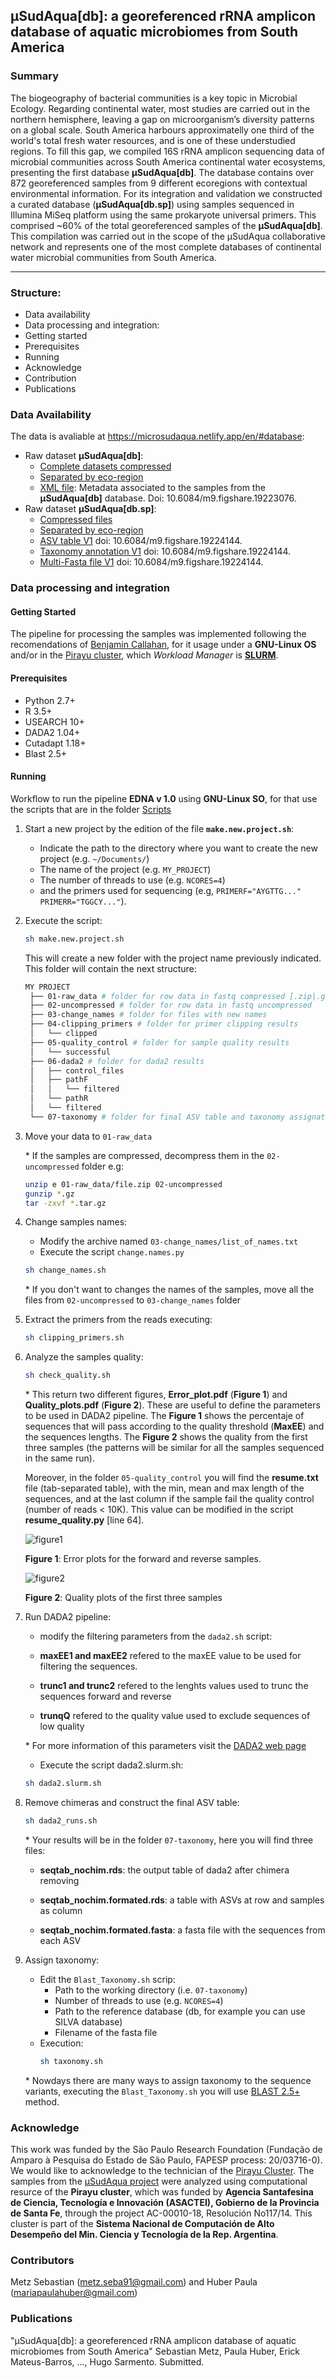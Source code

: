 ## µSudAqua[db]: a georeferenced rRNA amplicon database of aquatic microbiomes from South America 

### Summary
 The biogeography of bacterial communities is a key topic in Microbial Ecology. Regarding continental water, most studies are carried out in the northern hemisphere, leaving a gap on microorganism’s diversity patterns on a global scale. South America harbours approximatelly one third of the world's total fresh water resources, and is one of these understudied regions. To fill this gap, we compiled 16S rRNA amplicon sequencing data of microbial communities across South America continental water ecosystems, presenting the first database **µSudAqua[db]**. The database contains over 872 georeferenced samples from 9 different ecoregions with contextual environmental information. For its integration and validation we constructed a curated database (**µSudAqua[db.sp]**) using samples sequenced in Illumina MiSeq platform using the same prokaryote universal primers. This comprised ~60% of the total georeferenced samples of the **µSudAqua[db]**. This compilation was carried out in the scope of the µSudAqua collaborative network and represents one of the most complete databases of continental water microbial communities from South America.

***

### Structure:
 * Data availability
 * Data processing and integration:
 * Getting started
 * Prerequisites
 * Running
 * Acknowledge
 * Contribution
 * Publications

### Data Availability
 The data is avaliable at https://microsudaqua.netlify.app/en/#database:
 * Raw dataset **µSudAqua[db]**:
   * [Complete datasets compressed](suddb)
   * [Separated by eco-region](ecor)
   * [XML file](xml): Metadata associated to the samples from the **µSudAqua[db]** database. Doi: 10.6084/m9.figshare.19223076.
 * Raw dataset **µSudAqua[db.sp]**: 
   * [Compressed files](suddb2)
   * [Separated by eco-region](ecor2)
   * [ASV table V1](asvt) doi: 10.6084/m9.figshare.19224144.
   * [Taxonomy annotation V1](tax) doi: 10.6084/m9.figshare.19224144.
   * [Multi-Fasta file V1](fasta) doi: 10.6084/m9.figshare.19224144.
 

### Data processing and integration

 #### Getting Started
  The pipeline for processing the samples was implemented following the recomendations of [Benjamin Callahan](https://benjjneb.github.io/dada2/), for it usage under a **GNU-Linux OS** and/or in the [Pirayu cluster][Pirayu], which _Workload Manager_ is [**SLURM**](https://slurm.schedmd.com/).

 #### Prerequisites
  * Python 2.7+
  * R 3.5+
  * USEARCH 10+ 
  * DADA2 1.04+
  * Cutadapt 1.18+
  * Blast 2.5+

 #### Running

  Workflow to run the pipeline **EDNA v 1.0** using **GNU-Linux SO**, for that use the scripts that are in the folder [Scripts](scripts)
  1. Start a new project by the edition of the file **`make.new.project.sh`**:
     - Indicate the path to the directory where you want to create the new project (e.g. `~/Documents/`)
     - The name of the project (e.g. `MY_PROJECT`) 
     - The number of threads to use (e.g. `NCORES=4`)
     - and the primers used for sequencing (e.g, `PRIMERF="AYGTTG..." PRIMERR="TGGCY..."`).

  2. Execute the script:
     ```sh
     sh make.new.project.sh 
     ``` 

     This will create a new folder with the project name previously indicated. This folder will contain the next structure:
 
     ```sh
     MY PROJECT
      ├── 01-raw_data # folder for row data in fastq compressed [.zip|.gz|.tar.gz|etc]
      ├── 02-uncompressed # folder for row data in fastq uncompressed
      ├── 03-change_names # folder for files with new names
      ├── 04-clipping_primers # folder for primer clipping results
      │   └── clipped
      ├── 05-quality_control # folder for sample quality results
      │   └── successful
      ├── 06-dada2 # folder for dada2 results
      │   ├── control_files
      │   ├── pathF
      │   │   └── filtered
      │   └── pathR
      │   └── filtered
      └── 07-taxonomy # folder for final ASV table and taxonomy assignation
     ``` 
  3. Move your data to `01-raw_data`
     
     \* If the samples are compressed, decompress them in the `02-uncompressed` folder e.g:

     ```sh
     unzip e 01-raw_data/file.zip 02-uncompressed
     gunzip *.gz
     tar -zxvf *.tar.gz 
     ```
  4. Change samples names:
     * Modify the archive named `03-change_names/list_of_names.txt`
     * Execute the script `change.names.py`
     ```sh 
     sh change_names.sh
     ```
     \* If you don't want to changes the names of the samples, move all the files from `02-uncompressed` to `03-change_names` folder

  5. Extract the primers from the reads executing:

     ```sh
     sh clipping_primers.sh
     ```
  6. Analyze the samples quality:

     ```sh
     sh check_quality.sh
     ```

     \* This return two different figures, **Error_plot.pdf** (**Figure 1**) and **Quality_plots.pdf** (**Figure 2**). These are useful to define the parameters to be used in DADA2 pipeline. The **Figure 1** shows the percentaje of sequences that will pass according to the quality threshold (**MaxEE**) and the sequences lengths. The **Figure 2** shows the quality from the first three samples (the patterns will be similar for all the samples sequenced in the same run). 

     Moreover, in the folder `05-quality_control` you will find the **resume.txt** file (tab-separated table), with the min, mean and max length of the sequences, and at the last column if the sample fail the quality control (number of reads < 10K). This value can be modified in the script **resume_quality.py** [line 64].

     ![figure1](plots/ERRORS_PLOTS.png "Errors plot")

     **Figure 1**: Error plots for the forward and reverse samples.
    
     ![figure2](plots/quality_plot.png "Fastqc plot of the samples")
    
     **Figure 2**: Quality plots of the first three samples

  7. Run DADA2 pipeline: 
     - modify the filtering parameters from the `dada2.sh` script:

     * **maxEE1 and maxEE2** refered to the maxEE value to be used for filtering the sequences.
     
     * **trunc1 and trunc2** refered to the lenghts values used to trunc the sequences forward and reverse
     
     * **trunqQ** refered to the quality value used to exclude sequences of low quality

     \* For more information of this parameters visit the [DADA2 web page](https://benjjneb.github.io/dada2/index.html)
 
     - Execute the script dada2.slurm.sh:
 
     ```sh
     sh dada2.slurm.sh
     ```
  8. Remove chimeras and construct the final ASV table:
     ```sh
     sh dada2_runs.sh
     ```
    
     \* Your results will be in the folder `07-taxonomy`, here you will find three files:
     
     * **seqtab_nochim.rds**: the output table of dada2 after chimera removing
     
     * **seqtab_nochim.formated.rds**: a table with ASVs at row and samples as column
     
     * **seqtab_nochim.formated.fasta**: a fasta file with the sequences from each ASV
  
  9. Assign taxonomy:
    
     - Edit the `Blast_Taxonomy.sh` scrip:
       - Path to the working directory (i.e. `07-taxonomy`)
       - Number of threads to use (e.g. `NCORES=4`)
       - Path to the reference database (db, for example you can use SILVA database) 
       - Filename of the fasta file
     - Execution:
       ```sh
       sh taxonomy.sh
       ```

     \* Nowdays there are many ways to assign taxonomy to the sequence variants, executing the `Blast_Taxonomy.sh` you will use [BLAST 2.5+](blast) method.

### Acknowledge

This work was funded by the São Paulo Research Foundation (Fundação de Amparo à Pesquisa do Estado de São Paulo, FAPESP process: 20/03716-0). We would like to acknowledge to the technician of the [Pirayu Cluster][Pirayu]. The samples from the [&micro;SudAqua project][microsudaqua] were analyzed using computational resurce of the **Pirayu cluster**, which was funded by **Agencia Santafesina de Ciencia, Tecnología e Innovación (ASACTEI), Gobierno de la Provincia de Santa Fe**, through the project AC-00010-18, Resolución No117/14. This cluster is part of the **Sistema Nacional de Computación de Alto Desempeño del Min. Ciencia y Tecnología de la Rep. Argentina**.
 
### Contributors
 Metz Sebastian (<metz.seba91@gmail.com>) and Huber Paula (<mariapaulahuber@gmail.com>)

### Publications
 "µSudAqua[db]: a georeferenced rRNA amplicon database of aquatic microbiomes from South America" Sebastian Metz, Paula Huber, Erick Mateus-Barros, ..., Hugo Sarmento. Submitted.


 [microsudaqua]: https://microsudaqua.netlify.app/
 [Pirayu]: https://cimec.org.ar/c3/pirayu/
 [Silva]: https://www.arb-silva.de/
 [scripts]: scripts/
 [blast]: https://ftp.ncbi.nlm.nih.gov/blast/executables/blast+/
 [suddb]: https://tinyurl.com/usudaqua/usudaqua%5bdb.sp%5d.tar.gz
 [ecor]: https://tinyurl.com/usudaqua/usudaqua%5bdb%5d/
 [suddb2]: https://tinyurl.com/usudaqua/usudaqua%5bdb%5d.tar.gz
 [ecor2]: https://tinyurl.com/usudaqua/usudaqua%5bdb.sp%5d/
 [asvt]: https://tinyurl.com/usudaqua/usudaqua%5bdb.sp%5d/usudaqua_rawtable_V1.tsv.gz
 [tax]: https://tinyurl.com/usudaqua/usudaqua%5bdb.sp%5d/usudaqua_rawtaxonomy_blast_silva132_nr99_V1.tsv.gz
 [fasta]: https://tinyurl.com/usudaqua/usudaqua%5bdb.sp%5d/usudaqua_rawseqs_V1.fasta.gz
 [xml]: https://tinyurl.com/usudaqua/microsudaqua_data_February_2022.xml

